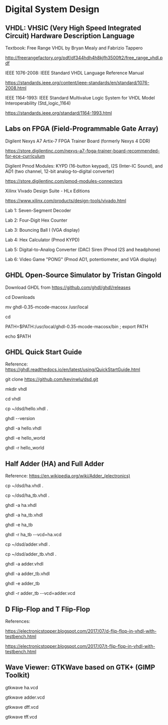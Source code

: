 # Digital System Design

## VHDL: VHSIC (Very High Speed Integrated Circuit) Hardware Description Language

Textbook: Free Range VHDL by Bryan Mealy and Fabrizio Tappero

http://freerangefactory.org/pdf/df344hdh4h8kjfh3500ft2/free_range_vhdl.pdf

IEEE 1076-2008: IEEE Standard VHDL Language Reference Manual

https://standards.ieee.org/content/ieee-standards/en/standard/1076-2008.html

IEEE 1164-1993: IEEE Standard Multivalue Logic System for VHDL Model Interoperability (Std_logic_1164)

https://standards.ieee.org/standard/1164-1993.html

## Labs on FPGA (Field-Programmable Gate Array)

Digilent Nexys A7 Artix-7 FPGA Trainer Board (formerly Nexys 4 DDR)

https://store.digilentinc.com/nexys-a7-fpga-trainer-board-recommended-for-ece-curriculum

Digilent Pmod Modules: KYPD (16-button keypad), I2S (Inter-IC Sound), and AD1 (two channel, 12-bit analog-to-digital converter)

https://store.digilentinc.com/pmod-modules-connectors

Xilinx Vivado Design Suite - HLx Editions

https://www.xilinx.com/products/design-tools/vivado.html

Lab 1: Seven-Segment Decoder

Lab 2: Four-Digit Hex Counter

Lab 3: Bouncing Ball I (VGA display)

Lab 4: Hex Calculator (Pmod KYPD)

Lab 5: Digital-to-Analog Converter (DAC) Siren (Pmod I2S and headphone)

Lab 6: Video Game "PONG" (Pmod AD1, potentiometer, and VGA display)

## GHDL Open-Source Simulator by Tristan Gingold

Download GHDL from https://github.com/ghdl/ghdl/releases

cd Downloads

mv ghdl-0.35-mcode-macosx /usr/local

cd

PATH=$PATH\:/usr/local/ghdl-0.35-mcode-macosx/bin ; export PATH

echo $PATH

## GHDL Quick Start Guide

Reference: https://ghdl.readthedocs.io/en/latest/using/QuickStartGuide.html

git clone https://github.com/kevinwlu/dsd.git

mkdir vhdl

cd vhdl

cp ~/dsd/hello.vhdl .

ghdl --version

ghdl -a hello.vhdl

ghdl -e hello_world

ghdl -r hello_world

## Half Adder (HA) and Full Adder

Reference: https://en.wikipedia.org/wiki/Adder_(electronics)

cp ~/dsd/ha.vhdl .

cp ~/dsd/ha_tb.vhdl .

ghdl -a ha.vhdl

ghdl -a ha_tb.vhdl

ghdl -e ha_tb

ghdl -r ha_tb --vcd=ha.vcd

cp ~/dsd/adder.vhdl .

cp ~/dsd/adder_tb.vhdl .

ghdl -a adder.vhdl

ghdl -a adder_tb.vhdl

ghdl -e adder_tb

ghdl -r adder_tb --vcd=adder.vcd

## D Flip-Flop and T Flip-Flop

References:

https://electronicstopper.blogspot.com/2017/07/d-flip-flop-in-vhdl-with-testbench.html

https://electronicstopper.blogspot.com/2017/07/t-flip-flop-in-vhdl-with-testbench.html

## Wave Viewer: GTKWave based on GTK+ (GIMP Toolkit)

gtkwave ha.vcd

gtkwave adder.vcd

gtkwave dff.vcd

gtkwave tff.vcd
